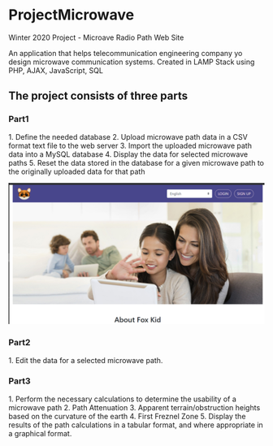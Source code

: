 # ProjectMicrowave
Winter 2020 Project - Microave Radio Path Web Site

An application that helps telecommunication engineering company yo design microwave communication systems. Created in LAMP Stack using PHP, AJAX, JavaScript, SQL

<h2>The project consists of three parts</h2>
<h3>Part1</h3>
1. Define the needed database
2. Upload microwave path data in a CSV format text file to the web
server
3. Import the uploaded microwave path data into a MySQL database
4. Display the data for selected microwave paths
5. Reset the data stored in the database for a given microwave path to
the originally uploaded data for that path

![alt text](https://github.com/milleneleao/AppProject/blob/master/client/public/p1.PNG)

<h3>Part2</h3>
1. Edit the data for a selected microwave path.

<h3>Part3</h3>
1. Perform the necessary calculations to determine the usability of a
microwave path
2. Path Attenuation
3. Apparent terrain/obstruction heights based on the curvature of the
earth
4. First Freznel Zone
5. Display the results of the path calculations in a tabular format, and where
appropriate in a graphical format.
